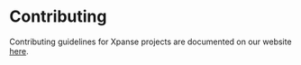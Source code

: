 # Contributing

Contributing guidelines for Xpanse projects are documented on our
website [here](https://eclipse.dev/xpanse/docs/Contribute/new-developers).